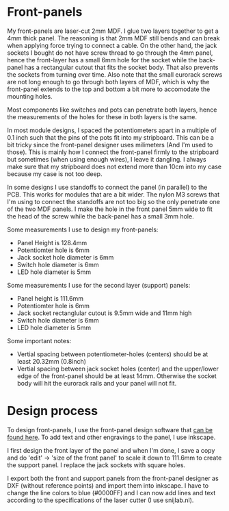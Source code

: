 # Front-panels

My front-panels are laser-cut 2mm MDF. I glue two layers together to get a 4mm
thick panel. The reasoning is that 2mm MDF still bends and can break when
applying force trying to connect a cable. On the other hand, the jack sockets I bought
do not have screw thread to go through the 4mm panel, hence the front-layer has
  a small 6mm hole for the socket while the back-panel has a rectangular cutout that
  fits the socket body. That also prevents the sockets from turning over time.
Also note that the small eurorack screws are not long enough to go through both
layers of MDF, which is why the front-panel extends to the top and bottom a bit
more to accomodate the mounting holes. 

Most components like switches and pots can penetrate both layers, hence the
measurements of the holes for these in both layers is the same.

In most module designs, I spaced the potentiometers apart in a multiple of 0.1
inch such that the pins of the pots fit into my stripboard. This can be a bit
tricky since the front-panel designer uses milimeters (And I'm used to those).
This is mainly how I connect the front-panel firmly to the stripboard but
sometimes (when using enough wires), I leave it dangling. I always make sure
that my stripboard does not extend more than 10cm into my case because my case
is not too deep.

In some designs I use standoffs to connect the panel (in parallel) to the PCB.
This works for modules that are a bit wider. The nylon M3 screws that I'm using
to connect the standoffs are not too big so the only penetrate one of the two
MDF panels. I make the hole in the front panel 5mm wide to fit the head of the
screw while the back-panel has a small 3mm hole.

Some measurements I use to design my front-panels:

* Panel Height is 128.4mm
* Potentiomter hole is 6mm
* Jack socket hole diameter is 6mm
* Switch hole diameter is 6mm
* LED hole diameter is 5mm

Some measurements I use for the second layer (support) panels:

* Panel height is 111.6mm
* Potentiomter hole is 6mm
* Jack socket rectanglular cutout is 9.5mm wide and 11mm high
* Switch hole diameter is 6mm
* LED hole diameter is 5mm

Some important notes:

* Vertial spacing between potentiometer-holes (centers) should be at least 20.32mm (0.8inch) 
* Vertial spacing between jack socket holes (center) and the upper/lower edge of the front-panel should be at least 14mm. Otherwise the socket body will hit the eurorack rails and your panel will not fit.

# Design process

To design front-panels, I use the front-panel design software that [can be
found here](https://www.schaeffer-ag.de/en/front-panel-designer). To add text
and other engravings to the panel, I use inkscape.

I first design the front layer of the panel and when I'm done, I save a copy
and do 'edit' -> 'size of the front panel' to scale it down to 111.6mm to create
 the support panel. I replace the jack sockets with square holes.

I export both the front and support panels from the front-panel designer as DXF
(without reference points) and import them into inkscape. I have to change the
line colors to blue (#0000FF) and I can now add lines and text according to the
specifications of the laser cutter (I use snijlab.nl).

